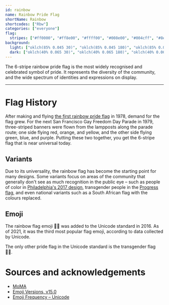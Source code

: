 ```yaml
---
id: rainbow
name: Rainbow Pride Flag
shortName: Rainbow
shortcodes: ["Rbw"]
categories: ["everyone"]
flag:
  stripes: ["#ff0000", "#ff8e00", "#ffff00", "#008e00", "#004cff", "#8e008e"]
background:
  light: ["oklch(85% 0.045 30)", "oklch(85% 0.045 180)", "oklch(85% 0.045 330)"]
  dark: ["oklch(40% 0.065 30)", "oklch(40% 0.065 180)", "oklch(40% 0.065 330)"]
---
```


The 6-stripe rainbow pride flag is the most widely recognised and celebrated
symbol of pride. It represents the diversity of the community, and the wide
spectrum of identities and expressions on display.

---

# Flag History

After making and flying
[the first rainbow pride flag](/flags/rainbow-gilbert-baker) in 1978, demand for
the flag grew. For the next San Francisco Gay Freedom Day Parade in 1979,
three-striped banners were flown from the lampposts along the parade route; one
side flying red, orange, and yellow, and the other side flying green, blue, and
purple. Putting these two together, you get the 6-stripe flag that is near
universal today.

## Variants

Due to its universality, the rainbow flag has become the starting point for many
designs. Some variants focus on areas of the community that generally don't see
as much recognition in the public eye – such as people of color in
[Philadelphia's 2017 design](/flags/rainbow-philadelphia), transgender people in
the [Progress flag](/flags/progress), and even national variants such as a South
African flag with the colours replaced.

## Emoji

The rainbow flag emoji 🏳️‍🌈 was added to the Unicode standard in 2016. As of 2021,
it was the third most popular flag emoji, according to data collected by
Unicode.

The only other pride flag in the Unicode standard is the transgender flag 🏳️‍⚧️.

# Sources and acknowledgements

- [MoMA](https://www.moma.org/explore/inside_out/2015/06/17/moma-acquires-the-rainbow-flag/)
- [Emoji Versions, v15.0](https://unicode.org/emoji/charts/emoji-versions.html)
- [Emoji Frequency – Unicode](https://home.unicode.org/emoji/emoji-frequency/)
